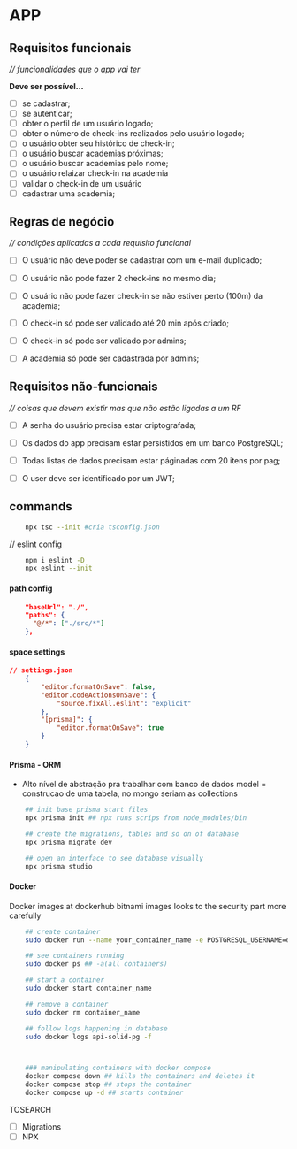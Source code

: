 # APP
## Requisitos funcionais
*// funcionalidades que o app vai ter*

**Deve ser possível...**
- [ ] se cadastrar;
- [ ] se autenticar;
- [ ] obter o perfil de um usuário logado;
- [ ] obter o número de check-ins realizados pelo usuário logado;
- [ ] o usuário obter seu histórico de check-in;
- [ ] o usuário buscar academias próximas;
- [ ] o usuário buscar academias pelo nome;
- [ ] o usuário relaizar check-in na academia
- [ ] validar o check-in de um usuário
- [ ] cadastrar uma academia;

## Regras de negócio
*// condições aplicadas a cada requisito funcional*

- [ ] O usuário não deve poder se cadastrar com um e-mail duplicado;
- [ ] O usuário não pode fazer 2 check-ins no mesmo dia;
- [ ] O usuário não pode fazer check-in se não estiver perto (100m) da academia;
- [ ] O check-in só pode ser validado até 20 min após criado;
- [ ] O check-in só pode ser validado por admins;
- [ ] A academia só pode ser cadastrada por admins;


## Requisitos não-funcionais
*// coisas que devem existir mas que não estão ligadas a um RF*
- [ ] A senha do usuário precisa estar criptografada;
- [ ] Os dados do app precisam estar persistidos em um banco PostgreSQL;
- [ ] Todas listas de dados precisam estar páginadas com 20 itens por pag;
- [ ] O user deve ser identificado por um JWT;


## commands
```bash
    npx tsc --init #cria tsconfig.json
```
// eslint config
```bash
    npm i eslint -D
    npx eslint --init
```
#### path config
```json
    "baseUrl": "./",                                  
    "paths": {
      "@/*": ["./src/*"]
    },  
```

#### space settings 
```json
// settings.json
    {
        "editor.formatOnSave": false,
        "editor.codeActionsOnSave": {
            "source.fixAll.eslint": "explicit"
        },
        "[prisma]": {
            "editor.formatOnSave": true
        }
    }
```

#### Prisma - ORM
- Alto nível de abstração pra trabalhar com banco de dados
model = construcao de uma tabela, no mongo seriam as collections
```bash
    ## init base prisma start files
    npx prisma init ## npx runs scrips from node_modules/bin

    ## create the migrations, tables and so on of database
    npx prisma migrate dev

    ## open an interface to see database visually
    npx prisma studio

```

#### Docker
Docker images at dockerhub
bitnami images looks to the security part more carefully

```bash
    ## create container
    sudo docker run --name your_container_name -e POSTGRESQL_USERNAME=db_username -e POSTGRESQL_PASSWORD=password -e POSTGRESQL_DATABASE=db_name -p 5432:5432 bitnami/postgresql 

    ## see containers running
    sudo docker ps ## -a(all containers)

    ## start a container
    sudo docker start container_name

    ## remove a container
    sudo docker rm container_name

    ## follow logs happening in database
    sudo docker logs api-solid-pg -f



    ### manipulating containers with docker compose
    docker compose down ## kills the containers and deletes it
    docker compose stop ## stops the container
    docker compose up -d ## starts container

```

TOSEARCH
- [ ] Migrations
- [ ] NPX